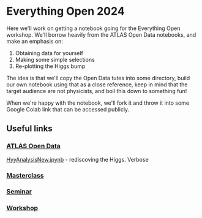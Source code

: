 # Everything Open 2024
Here we'll work on getting a notebook going for the Everything Open workshop. We'll borrow heavily from the ATLAS Open Data notebooks, and make an emphasis on:
1. Obtaining data for yourself
2. Making some simple selections
3. Re-plotting the Higgs bump

The idea is that we'll copy the Open Data tutes into some directory, build our own notebook using that as a close reference, keep in mind that the target audience are not physicists, and boil this down to something fun!

When we're happy with the notebook, we'll fork it and throw it into some Google Colab link that can be accessed publicly.

## Useful links
### [ATLAS Open Data](https://atlas.cern/Resources/Opendata)
[HyyAnalysisNew.ipynb](https://notebooks.gesis.org/binder/jupyter/user/atlas-outreach--ection-opendata-o9vlrfk3/lab/tree/13-TeV-examples/uproot_python/HyyAnalysisNew.ipynb) - rediscoving the Higgs. Verbose
### [Masterclass](https://atlas.physicsmasterclasses.org/en/index.htm)
### [Seminar](https://2025.everythingopen.au/schedule/presentation/70/)
### [Workshop](https://2025.everythingopen.au/schedule/presentation/69/)

